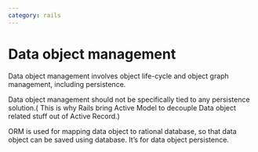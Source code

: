 ```yaml
---
category: rails
---
```

# Data object management

Data object management involves object life-cycle and object graph management, including persistence.

Data object management should not be specifically tied to any persistence solution.( This is why Rails bring Active Model to decouple Data object related stuff out of Active Record.)

ORM is used for mapping data object to rational database, so that data object can be saved using database. It’s for data object persistence.
